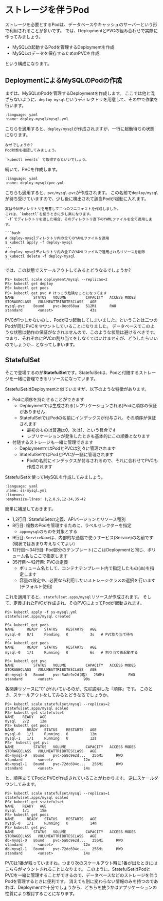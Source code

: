 # ストレージを伴うPod

ストレージを必要とするPodは、データベースやキャッシュのサーバーという形で利用されることが多いです。
では、DeploymentとPVCの組み合わせで実際に作ってみましょう。

* MySQLの起動するPodを管理するDeploymentを作成
* MySQLのデータを保存するためのPVCを作成

という構成になります。

## DeploymentによるMySQLのPodの作成

まずは、MySQLのPodを管理するDeploymentを作成します。
ここでは他と混ざらないように、`deploy-mysql`というディレクトリを用意して、その中で作業を行います。

```{literalinclude} src/deploy-mysql/mysql.yml
:language: yaml
:name: deploy-mysql/mysql.yml
```

こちらを適用すると、`deploy/mysql`が作成されますが、一行に起動待ちの状態になります。

```{note}
なぜでしょうか?
Pod状態を確認してみましょう。

`kubectl events` で取得するといいでしょう。
```

続いて、PVCを作成します。

```{literalinclude} src/deploy-mysql/pvc.yml
:language: yaml
:name: deploy-mysql/pvc.yml
```

こちらも適用すると、`pvc/mysql-pvc`が作成されます。
この名前で`deploy/mysql`が待ち受けていますので、少し後に検出されて該当Podが起動に入れます。

````{note}
実は今回ディレクトリを用意して二つのマニフェストを作成しました。
これは、`kubectl`を使うときに少し楽になります。
`-f`でディレクトリを渡した場合、そのディレクトリ直下のYAMLファイルを全て適用します。

```bash
# deploy-mysqlディレクトリ内の全てのYAMLファイルを適用
$ kubectl apply -f deploy-mysql
...
# deploy-mysqlディレクトリ内の全てのYAMLファイルで適用されるリソースを削除
$ kubectl delete -f deploy-mysql
```
````

では、この状態でスケールアウトしてみるとどうなるでしょうか?

```pwsh
PS> kubectl scale deployment/mysql --replicas=2
PS> kubectl get deploy
PS> kubectl get pods
PS> kubectl get pvc # けっこう危険なことになってます
NAME         STATUS   VOLUME         CAPACITY   ACCESS MODES   STORAGECLASS   VOLUMEATTRIBUTESCLASS   AGE
mysql-pvc    Bound    pvc-8ecd68aa   512Mi      RWO            standard       <unset>                 43s
```

PVCが1つしかないのに、Podが2つ起動してしまいました。ということは二つのPodが同じPVCをマウントしていることになりました。
データベースでこのような状態は動作の保証がなされませんので、このような状態は避けるべきです。
つまり、それぞれにPVCの割り当てをしなくてはいけませんが、どうしたらいいのでしょうか… となってしまいます。

## StatefulSet

そこで登場するのが**StatefulSet**です。StatefulSetは、Podと付随するストレージを一緒に管理できるリソースになっています。

StatefulSetはDeploymentと似ていますが、以下のような特徴があります。

- Podに順序を持たせることができます
  - Deploymentでは生成される(レプリケーションされる)Podに順序の保証がありません
  - StatefulSetではPodの名前にインデックスが付与され、その順序が保証されます
    - 最初のものは普通は0、次は1、という具合です
    - レプリケーションが発生したときも基本的にこの順番となります
- 付随するストレージも一緒に管理できます
  - DeploymentではPodとPVCは別々に管理されます
  - StatefulSetではPodとPVCが一緒に管理されます
    - Podの名前にインデックスが付与されるので、それに合わせてPVCも作成されます

StatefulSetを使ってMySQLを作成してみましょう。

```{literalinclude} src/ss-mysql.yml
:language: yaml
:name: ss-mysql.yml
:linenos:
:emphasize-lines: 1,2,8,9,12-34,35-42
```

簡単に補足しておきます。

- 1,2行目: StatefulSetの定義、APIバージョンとリソース種別
- 8行目: 複数のPodを管理するために、ラベルセレクターを指定
  - `app=mysql`のものを対象とする
- 9行目: `ServiceName`は、内部的な通信で使うサービス(Service)の名前です(現状ではあまり考えなくてよい)
- 12行目〜34行目: Pod部分のテンプレート(ここはDeploymentと同じ、ボリューム名もここで指定します
- 35行目〜42行目: PVCの定義
  - ボリューム名として、コンテナテンプレート内で指定したもの(`db`)を指定します
  - 容量の設定や、必要なら利用したいストレージクラスの選択を行います(デフォルト使用)

これを適用すると、`statefulset.apps/mysql`リソースが作成されます。
そして、定義されたPVCが作成され、そのPVCによってPodが起動されます。

```pwsh
PS> kubectl apply -f ss-mysql.yml
statefulset.apps/mysql created

PS> kubectl get pods
NAME      READY   STATUS    RESTARTS   AGE
mysql-0   0/1     Pending   0          3s   # PVC割り当て待ち
...
PS> kubectl get pods
NAME      READY   STATUS    RESTARTS   AGE
mysql-0   1/1     Running   0          6s   # 割り当て後起動する

PS> kubectl get pvc
NAME         STATUS   VOLUME         CAPACITY   ACCESS MODES   STORAGECLASS   VOLUMEATTRIBUTESCLASS   AGE
db-mysql-0   Bound    pvc-5a8c9e2d(略)   256Mi           RWO       standard       <unset>              90s
```

各関連リソースに"0"が付いているのが、先程説明した『順序』です。
このとき、スケールアウトをしてみるとどうなるでしょうか。

```pwsh
PS> kubectl scale statefulset/mysql --replicas=2
statefulset.apps/mysql scaled
PS> kubectl get statefulset
NAME    READY   AGE
mysql   2/2     12m
PS> kubectl get pods
NAME      READY   STATUS    RESTARTS   AGE
mysql-0   1/1     Running   0          12m
mysql-1   1/1     Running   0          12s
PS>  kubectl get pvc
NAME         STATUS   VOLUME         CAPACITY   ACCESS MODES   STORAGECLASS   VOLUMEATTRIBUTESCLASS   AGE
db-mysql-0   Bound    pvc-5a8c9e2d...   256Mi      RWO            standard       <unset>              12m
db-mysql-1   Bound    pvc-72dc694c...   256Mi      RWO            standard       <unset>              14s
```
と、順序立ててPodとPVCが作成されていることがわかります。
逆にスケールダウンしてみます。

```pwsh
PS> kubectl scale statefulset/mysql --replicas=1
statefulset.apps/mysql scaled
PS> kubectl get statefulset
NAME    READY   AGE
mysql   1/1     15m
PS> kubectl get pods
NAME      READY   STATUS    RESTARTS   AGE
mysql-0   1/1     Running   0          14m
PS> kubectl get pvc
NAME         STATUS   VOLUME         CAPACITY   ACCESS MODES   STORAGECLASS   VOLUMEATTRIBUTESCLASS   AGE
db-mysql-0   Bound    pvc-5a8c9e2d...   256Mi      RWO            standard       <unset>              12m
db-mysql-1   Bound    pvc-72dc694c...   256Mi      RWO            standard       <unset>              14s
```

PVCは1番が残っていますね。つまり次のスケールアウト時に1番が出たときにはこちらがマウントされることになります。
このように、StatefulSetはPodとPVCを一緒に管理することができるので、データベースなどのストレージを伴うPodを管理するときに便利です。
消えても別に変わらない情報のみを持つのであれば、Deploymentで十分でしょうから、どちらを使うかはアプリケーションの性質により検討することになります。

